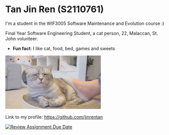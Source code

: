 # Tan Jin Ren (S2110761)

I'm a student in the WIF3005 Software Maintenance and Evolution course :)

Final Year Software Engineering Student, a cat person, 22, Malaccan, St. John volunteer.

- **Fun fact**: I like cat, food, bed, games and sweets

![My Image](image.png) 

Link to my profile: https://github.com/jinrentan

[![Review Assignment Due Date](https://classroom.github.com/assets/deadline-readme-button-22041afd0340ce965d47ae6ef1cefeee28c7c493a6346c4f15d667ab976d596c.svg)](https://classroom.github.com/a/O-1AGqKT)

